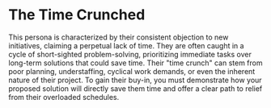 # The Time Crunched

This persona is characterized by their consistent objection to new initiatives, claiming a perpetual lack of time. They are often caught in a cycle of short-sighted problem-solving, prioritizing immediate tasks over long-term solutions that could save time. Their "time crunch" can stem from poor planning, understaffing, cyclical work demands, or even the inherent nature of their project. To gain their buy-in, you must demonstrate how your proposed solution will directly save them time and offer a clear path to relief from their overloaded schedules.
